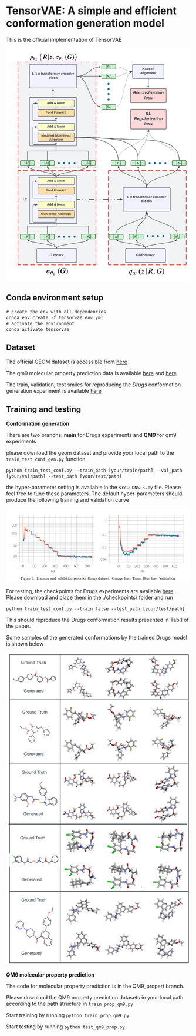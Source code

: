 # TensorVAE: A simple and efficient conformation generation model

This is the official implementation of TensorVAE

![alt text](https://github.com/yuh8/TensorVAE/blob/main/assets/TensorVAE.png)

## Conda environment setup

```
# create the env with all dependencies
conda env create -f tensorvae_env.yml
# activate the environment
conda activate tensorvae
```

## Dataset
The official GEOM dataset is accessible from [here](https://github.com/learningmatter-mit/geom)

The qm9 molecular property prediction data is available [here](https://deepchemdata.s3-us-west-1.amazonaws.com/datasets/qm9.csv) and [here](https://deepchemdata.s3-us-west-1.amazonaws.com/datasets/gdb9.tar.gz)

The train, validation, test smiles for reproducing the *Drugs* conformation generation experiment is available [here](https://www.dropbox.com/sh/v7gcvqoyvgpckum/AAAKR7jsYIF08uu7IkotNJLla?dl=0)

## Training and testing
**Conformation generation**

There are two branchs: **main** for Drugs experiments and **QM9** for qm9 experiments

please download the geom dataset and provide your local path to the ```train_test_conf_gen.py``` function

```
python train_test_conf.py --train_path [your/train/path] --val_path [your/val/path] --test_path [your/test/path] 
```

the hyper-parameter setting is available in the ```src.CONSTS.py``` file. Please feel free to tune these parameters. The default hyper-parameters should produce the following training and validation curve

![alt text](https://github.com/yuh8/TensorVAE/blob/main/assets/Train_Val%20curve.png)

For testing, the checkpoints for Drugs experiments are available [here](https://www.dropbox.com/sh/qomlvaq5oplsxvd/AABmTNRPlZ2W_djaRwkDK41Ma?dl=0). Please download and place them in the ./checkpoints/ folder and run

```
python train_test_conf.py --train false --test_path [your/test/path] 
```

This should reproduce the Drugs conformation results presented in Tab.1 of the paper.

Some samples of the generated conformations by the trained Drugs model is shown below

![alt text](https://github.com/yuh8/TensorVAE/blob/main/assets/Generated%20samples.png)

**QM9 molecular property prediction**

The code for molecular property prediction is in the QM9_propert branch.

Please download the QM9 property prediction datasets in your local path according to the path structure in ```train_prop_qm9.py```

Start training by running ```python train_prop_qm9.py```

Start testing by running ```python test_qm9_prop.py```



